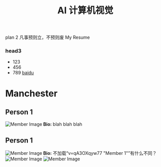 ﻿---
layout: post
title: AI 计算机视觉
featured-img: ai

---

plan
2
凡事预则立，不预则废
My Resume
### head3
- 123
- 456
- 789
[baidu](www.baidu.com)
# Manchester
## Person 1
![Member Image](https://jinbooooom.github.io/assets/img/icons/android-chrome-256x256.png?v=qA3OXqyw77 "Member 1")
**Bio:**
blah blah blah
## Person 1
![Member Image](https://jinbooooom.github.io/assets/img/posts/sources/favicon.ico?v=qA3OXqyw77 "Member 1")
**Bio:**
不加载“v=qA3OXqyw77 "Member 1"”有什么不同？
![Member Image](https://jinbooooom.github.io/assets/img/posts/sources/favicon.ico)
![Member Image](https://jinbooooom.github.io/assets/img/posts/sources/favicon.ico?)
